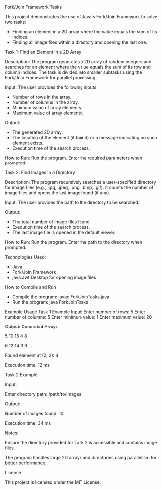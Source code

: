 Fork/Join Framework Tasks

This project demonstrates the use of Java's Fork/Join Framework to solve two tasks:
- Finding an element in a 2D array where the value equals the sum of its indices.
- Finding all image files within a directory and opening the last one.

Task 1: Find an Element in a 2D Array

Description:
The program generates a 2D array of random integers and searches for an element where the value equals the sum of its row and column indices. 
The task is divided into smaller subtasks using the Fork/Join Framework for parallel processing.

Input:
The user provides the following inputs:
- Number of rows in the array.
- Number of columns in the array.
- Minimum value of array elements.
- Maximum value of array elements.

Output:
- The generated 2D array.
- The location of the element (if found) or a message indicating no such element exists.
- Execution time of the search process.

How to Run:
Run the program.
Enter the required parameters when prompted.

Task 2: Find Images in a Directory

Description:
The program recursively searches a user-specified directory for image files (e.g., .jpg, .jpeg, .png, .bmp, .gif). 
It counts the number of image files and opens the last image found (if any).

Input:
The user provides the path to the directory to be searched.

Output:
- The total number of image files found.
- Execution time of the search process.
- The last image file is opened in the default viewer.

How to Run:
Run the program.
Enter the path to the directory when prompted.

Technologies Used:
- Java
- Fork/Join Framework
- java.awt.Desktop for opening image files

How to Compile and Run
- Compile the program:
javac ForkJoinTasks.java
- Run the program:
java ForkJoinTasks

Example Usage
Task 1 Example
Input:
Enter number of rows: 5
Enter number of columns: 5
Enter minimum value: 1
Enter maximum value: 20

Output:
Generated Array:

5 10 15 4 8

6 12 14 3 9
...

Found element at (2, 2): 4

Execution time: 12 ms


Task 2 Example

Input:

Enter directory path: /path/to/images

Output:

Number of images found: 10

Execution time: 34 ms



Notes:

Ensure the directory provided for Task 2 is accessible and contains image files.

The program handles large 2D arrays and directories using parallelism for better performance.

License

This project is licensed under the MIT License.
